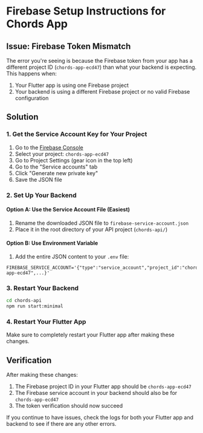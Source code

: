 # Firebase Setup Instructions for Chords App

## Issue: Firebase Token Mismatch

The error you're seeing is because the Firebase token from your app has a different project ID (`chords-app-ecd47`) than what your backend is expecting. This happens when:

1. Your Flutter app is using one Firebase project
2. Your backend is using a different Firebase project or no valid Firebase configuration

## Solution

### 1. Get the Service Account Key for Your Project

1. Go to the [Firebase Console](https://console.firebase.google.com/)
2. Select your project: `chords-app-ecd47`
3. Go to Project Settings (gear icon in the top left)
4. Go to the "Service accounts" tab
5. Click "Generate new private key"
6. Save the JSON file

### 2. Set Up Your Backend

#### Option A: Use the Service Account File (Easiest)

1. Rename the downloaded JSON file to `firebase-service-account.json`
2. Place it in the root directory of your API project (`chords-api/`)

#### Option B: Use Environment Variable

1. Add the entire JSON content to your `.env` file:

```
FIREBASE_SERVICE_ACCOUNT='{"type":"service_account","project_id":"chords-app-ecd47",...}'
```

### 3. Restart Your Backend

```bash
cd chords-api
npm run start:minimal
```

### 4. Restart Your Flutter App

Make sure to completely restart your Flutter app after making these changes.

## Verification

After making these changes:

1. The Firebase project ID in your Flutter app should be `chords-app-ecd47`
2. The Firebase service account in your backend should also be for `chords-app-ecd47`
3. The token verification should now succeed

If you continue to have issues, check the logs for both your Flutter app and backend to see if there are any other errors.
